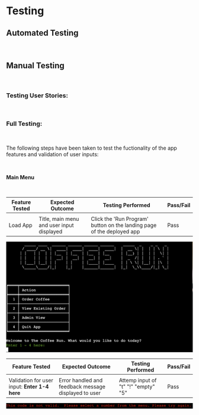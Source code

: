 # **Testing**

## **Automated Testing**

<br>

## **Manual Testing**

<br>

### **Testing User Stories:**

<br>

### **Full Testing:**

<br>

The following steps have been taken to test the fuctionality of the app features and validation of user inputs:

<br>

**Main Menu**

<br>

| Feature Tested | Expected Outcome | Testing Performed | Pass/Fail |
| ------- | ---------------- | ----------------- | --------- |
|         |
| Load App | Title, main menu and user input displayed | Click the 'Run Program' button on the landing page of the deployed app | Pass |

![App Loaded](docs/features/coffee-run-main-menu.png) 

| Feature Tested | Expected Outcome | Testing Performed | Pass/Fail |
| ------- | ---------------- | ----------------- | --------- |
|         |
| Validation for user input: **Enter 1-4 here** | Error handled and feedback message displayed to user | Attemp input of "t" "!" "empty" "5" | Pass |

![Main Menu User Input Validation](docs/features/coffee-run-main-menu-validation.png)


